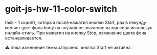 # goit-js-hw-11-color-switch

task - 1
скрипт, который после нажатия кнопки Start, раз в секунду меняет цвет фона body на случайное значение из массива используя инлайн-стиль. При нажатии на кнопку Stop, изменение цвета фона останавливается.

⚠️ пока изменение темы запушено, кнопка Start не активна.
